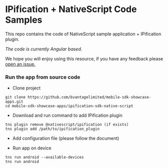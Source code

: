 
# IPification + NativeScript Code Samples

This repo contains the code of NativeScript sample application + IPification plugin. 

*The code is currently Angular based.*

We hope you will enjoy using this resource, if you have any feedback please [open an issue.](https://github.com/bvantagelimited/mobile-sdk-showcase-apps/issues)

### Run the app from source code
* Clone project
```
git clone https://github.com/bvantagelimited/mobile-sdk-showcase-apps.git
cd mobile-sdk-showcase-apps/ipification-sdk-native-script
```

* Download and run command to add IPification plugin
```
tns plugin remove @nativescript/ipification (if exists)
tns plugin add /path/to/ipification_plugin
```
* Add configuration file  (please follow the document)

* Run app on device
```
tns run android --available-devices
tns run android
```
